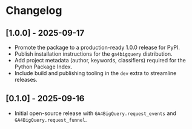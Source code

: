 
# Changelog

## [1.0.0] - 2025-09-17
- Promote the package to a production-ready 1.0.0 release for PyPI.
- Publish installation instructions for the `ga4bigquery` distribution.
- Add project metadata (author, keywords, classifiers) required for the Python Package Index.
- Include build and publishing tooling in the `dev` extra to streamline releases.

## [0.1.0] - 2025-09-16
- Initial open-source release with `GA4BigQuery.request_events` and `GA4BigQuery.request_funnel`.
